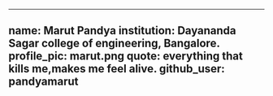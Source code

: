 --------------
name: Marut Pandya
institution: Dayananda Sagar college of engineering, Bangalore.
profile_pic: marut.png
quote: everything that kills me,makes me feel alive. 
github_user: pandyamarut
-------------------------
